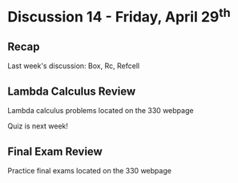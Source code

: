 # Discussion 14 - Friday, April 29<sup>th</sup>


## Recap

Last week's discussion: Box, Rc, Refcell 

## Lambda Calculus Review

Lambda calculus problems located on the 330 webpage 

Quiz is next week!

## Final Exam Review 

Practice final exams located on the 330 webpage 
